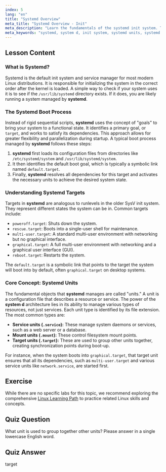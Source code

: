 ```yaml
---
index: 5
lang: "en"
title: "Systemd Overview"
meta_title: "Systemd Overview - Init"
meta_description: "Learn the fundamentals of the systemd init system. This guide covers how systemd (or system d) uses units and targets to manage the Linux boot process and system services. Understand the core concepts of the modern standard for Linux initialization."
meta_keywords: "systemd, system d, init system, systemd units, systemd targets, linux boot process, linux services, system management, beginner, tutorial"
---
```


## Lesson Content

### What is Systemd?

Systemd is the default init system and service manager for most modern Linux distributions. It is responsible for initializing the system in the correct order after the kernel is loaded. A simple way to check if your system uses it is to see if the `/usr/lib/systemd` directory exists. If it does, you are likely running a system managed by **systemd**.

### The Systemd Boot Process

Instead of rigid sequential scripts, **systemd** uses the concept of "goals" to bring your system to a functional state. It identifies a primary goal, or `target`, and works to satisfy its dependencies. This approach allows for greater flexibility and parallelization during startup. A typical boot process managed by **systemd** follows these steps:

1. **systemd** first loads its configuration files from directories like `/etc/systemd/system` and `/usr/lib/systemd/system`.
2. It then identifies the default boot goal, which is typically a symbolic link named `default.target`.
3. Finally, **systemd** resolves all dependencies for this target and activates the necessary units to achieve the desired system state.

### Understanding Systemd Targets

Targets in **systemd** are analogous to runlevels in the older SysV init system. They represent different states the system can be in. Common targets include:

- `poweroff.target`: Shuts down the system.
- `rescue.target`: Boots into a single-user shell for maintenance.
- `multi-user.target`: A standard multi-user environment with networking but no graphical interface.
- `graphical.target`: A full multi-user environment with networking and a graphical user interface (GUI).
- `reboot.target`: Restarts the system.

The `default.target` is a symbolic link that points to the target the system will boot into by default, often `graphical.target` on desktop systems.

### Core Concept: Systemd Units

The fundamental objects that **systemd** manages are called "units." A unit is a configuration file that describes a resource or service. The power of the **system d** architecture lies in its ability to manage various types of resources, not just services. Each unit type is identified by its file extension. The most common types are:

- **Service units (`.service`):** These manage system daemons or services, such as a web server or a database.
- **Mount units (`.mount`):** These control filesystem mount points.
- **Target units (`.target`):** These are used to group other units together, creating synchronization points during boot-up.

For instance, when the system boots into `graphical.target`, that target unit ensures that all its dependencies, such as `multi-user.target` and various service units like `network.service`, are started first.

## Exercise

While there are no specific labs for this topic, we recommend exploring the comprehensive [Linux Learning Path](https://labex.io/learn/linux) to practice related Linux skills and concepts.

## Quiz Question

What unit is used to group together other units? Please answer in a single lowercase English word.

## Quiz Answer

target
